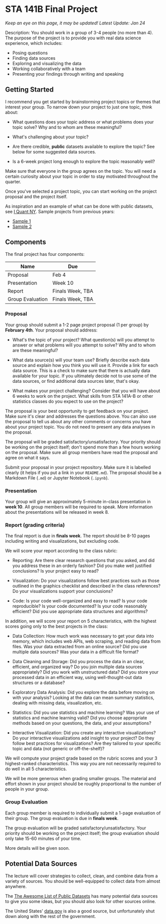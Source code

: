 # STA 141B Final Project

_Keep an eye on this page, it may be updated! Latest Update: Jan 24_

Description: You should work in a group of 3-4 people (no more than 4). The
purpose of the project is to provide you with real data science experience,
which includes:

* Posing questions
* Finding data sources
* Exploring and visualizing the data
* Working collaboratively with a team
* Presenting your findings through writing and speaking

## Getting Started

I recommend you get started by brainstorming project topics or themes that
interest your group. To narrow down your project to just one topic, think
about:

*   What questions does your topic address or what problems does your topic
    solve? Why and to whom are these meaningful?

*   What's challenging about your topic?

*   Are there credible, **public** datasets available to explore the topic?
    See below for some suggested data sources.

*   Is a 6-week project long enough to explore the topic reasonably well?

Make sure that everyone in the group agrees on the topic. You will need a
certain curiosity about your topic in order to stay motivated throughout the
quarter.

Once you've selected a project topic, you can start working on the project
proposal and the project itself.

As inspiration and an example of what can be done with public datasets, see [I
Quant NY][NY]. Sample projects from previous years:

* [Sample 1][s1]
* [Sample 2](https://palautatan.github.io/project141b/)

[NY]: http://iquantny.tumblr.com/post/144197004989/the-nypd-was-systematically-ticketing-legally

[s1]: https://nachanta.github.io/Portfolio/The%2BGender%2BGap_STA141B%2BFinal%2BProject%20(1).html

## Components

The final project has four components:

Name             | Due
------------     | ---
Proposal         | Feb 4
Presentation     | Week 10
Report           | Finals Week, TBA
Group Evaluation | Finals Week, TBA

### Proposal

Your group should submit a 1-2 page project proposal (1 per group) by
__February 4th__. Your proposal should address:

*   What's the topic of your project? What question(s) will you attempt to
    answer or what problems will you attempt to solve? Why and to whom are
    these meaningful?

*   What data source(s) will your team use? Briefly describe each data source
    and explain how you think you will use it. Provide a link for each data
    source. This is a check to make sure that there is actually data available
    for your topic. If you ultimately decide not to use some of the data
    sources, or find additional data sources later, that's okay.

*   What makes your project challenging? Consider that you will have about 6
    weeks to work on the project. What skills from STA 141A-B or other
    statistics classes do you expect to use on the project?

The proposal is your best opportunity to get feedback on your project. Make
sure it's clear and addresses the questions above. You can also use the
proposal to tell us about any other comments or concerns you have about your
project topic. You do not need to present any data analyses in the proposal.

The proposal will be graded satisfactory/unsatisfactory. Your priority should
be working on the project itself; don't spend more than a few hours working on
the proposal. Make sure all group members have read the proposal and agree on
what it says.

Submit your proposal in your project repository. Make sure it is labelled
clearly (it helps if you put a link in your `README.md`). The proposal should
be a Markdown File (`.md`) or Jupyter Notebook (`.ipynb`).

### Presentation

Your group will give an approximately 5-minute in-class presentation in __week
10__. All group members will be required to speak. More information about the
presentations will be released in week 8.

### Report (grading criteria)

The final report is due in __finals week__. The report should be 8-10 pages
including writing and visualizations, but excluding code. 

We will score your report according to the class rubric:

*   Reporting: Are there clear research questions that you asked, and did you
    address these in an orderly fashion? Did you make well justified
    conclusions? Is your project easy to read?

*   Visualization: Do your visualizations follow best practices such as those
    outlined in the graphics checklist and described in the class references?
    Do your visualizations support your conclusions? 

*   Code: Is your code well-organized and easy to read? Is your code
    reproducible? Is your code documented? Is your code reasonably efficient?
    Did you use appropriate data structures and algorithms?

In addition, we will score your report on 5 characteristics, with the highest
scores going only to the best projects in the class:

*   Data Collection: How much work was necessary to get your data into memory,
    which includes web APIs, web scraping, and reading data from files. Was
    your data extracted from an online source? Did you use multiple data
    sources? Was your data in a difficult file format?

*   Data Cleaning and Storage: Did you process the data in an clear, efficient,
    and organized way? Do you join multiple data sources appropriately? Did you
    work with unstructured data? Did you store your processed data in an
    efficient way, using well-thought-out data structures or a database?

*   Exploratory Data Analysis: Did you explore the data before moving on with
    your analysis? Looking at the data can mean summary statistics, dealing
    with missing data, visualization, etc.

*   Statistics: Did you use statistics and machine learning? Was your use of
    statistics and machine learning valid? Did you choose appropriate methods
    based on your questions, the data, and your assumptions?

*   Interactive Visualization: Did you create any interactive visualizations?
    Do your interactive visualizations add insight to your project? Do they
    follow best practices for visualizations? Are they tailored to your
    specific topic and data (not generic or off-the-shelf)?

We will compute your project grade based on the rubric scores and your 3
highest-ranked characteristics. This way you are not necessarily required to do
well in all 5 characteristics.

We will be more generous when grading smaller groups. The material and effort
shown in your project should be roughly proportional to the number of people
in your group.


### Group Evaluation

Each group member is required to individually submit a 1-page evaluation of
their group. The group evaluation is due in __finals week__.

The group evaluation will be graded satisfactory/unsatisfactory. Your priority
should be working on the project itself; the group evaluation should only take
15-60 minutes of your time.

More details will be given soon.


## Potential Data Sources

The lecture will cover strategies to collect, clean, and combine data from a
variety of sources. You should be well-equipped to collect data from almost
anywhere.

The [The Awesome List of Public Datasets][awesome] has many potential data
sources to give you some ideas, but you should also look for other sources
online.

The United States' [data.gov][] is also a good source, but unfortunately shut
down along with the rest of the government.

[data.gov]: http://data.gov
[awesome]: https://github.com/awesomedata/awesome-public-datasets
